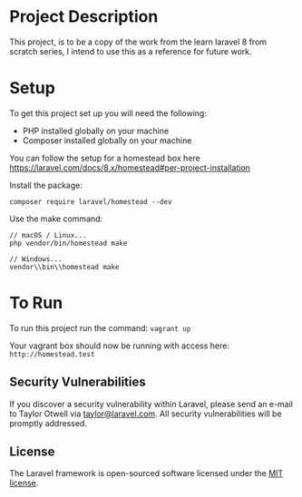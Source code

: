 # Project Description
This project, is to be a copy of the work from the learn laravel 8 from scratch series, I intend to use this as a reference for future work. 

# Setup 
To get this project set up you will need the following:

- PHP installed globally on your machine
- Composer installed globally on your machine

You can follow the setup for a homestead box here https://laravel.com/docs/8.x/homestead#per-project-installation 

Install the package:

`composer require laravel/homestead --dev`

Use the make command:

```
// macOS / Linux...
php vendor/bin/homestead make

// Windows...
vendor\\bin\\homestead make
```

# To Run
To run this project run the command: `vagrant up`

Your vagrant box should now be running with access here:
`http://homestead.test`

## Security Vulnerabilities

If you discover a security vulnerability within Laravel, please send an e-mail to Taylor Otwell via [taylor@laravel.com](mailto:taylor@laravel.com). All security vulnerabilities will be promptly addressed.

## License

The Laravel framework is open-sourced software licensed under the [MIT license](https://opensource.org/licenses/MIT).
